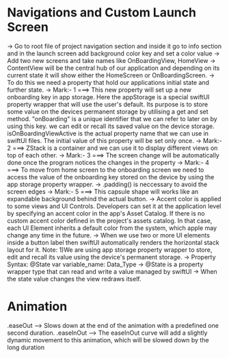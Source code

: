 #  Navigations and Custom Launch Screen

-> Go to root file of project navigation section and inside it go to info section and in the launch screen add background color key and set a color value
-> Add two new screens and take names like OnBoardingView, HomeView
-> ContentView will be the central hub of our application and depending on its current state it will show either the HomeScreen or OnBoardingScreen.
-> To do this we need a property that hold our applications initial state and further state.
-> Mark:- 1 ===> This new property will set up a new onboarding key in app storage. Here the appStorage is a special swiftUI property wrapper that will use the user's default. Its purpose is to store some value on the devices permanent storage by utilising a get and set method. "onBoarding" is a unique identifier that we can refer to later on by using this key. we can edit or recall its saved value on the device storage. isOnBoardingViewActive is the actual property name that we can use in swiftUI files. The initial value of this property will be set only once. 
-> Mark:- 2 ===> ZStack is a container and we can use it to display different views on top of each other.
-> Mark:- 3 ===> The screen change will be automatically done once the program notices the changes in the property
-> Mark:- 4 ===> To move from home screen to the onboarding screen we need to access the value of the onboarding key stored on the device by using the app storage property wrapper.
-> .padding() is neccessary to avoid the screen edges
-> Mark:- 5 ===> This capsule shape will works like an expandable background behind the actual button.
-> Accent color is applied to some views and UI Controls. Developers can set it at the application level by specifying an accent color in the app's Asset Catalog. If there is no custom accent color defined in the project's assets catalog. In that case, each UI Element inherits a default color from the system, which apple may change any time in the future.
-> When we use two or more UI elements inside a button label then swiftUI automatically renders the horizontal stack layout for it. 
Note: 1)We are using app storage property wrapper to store, edit and recall its value using the device's permanent storage.
-> Property Syntax: @State var variable_name: Data_Type
-> @State is a property wrapper type that can read and write a value managed by swiftUI
-> When the state value changes the view redraws itself.

# Animation
.easeOut --> Slows down at the end of the animation with a predefined one second duration.
.easeInOut --> The easeInOut curve will add a slightly dynamic movement to this animation, which will be slowed down by the long duration
